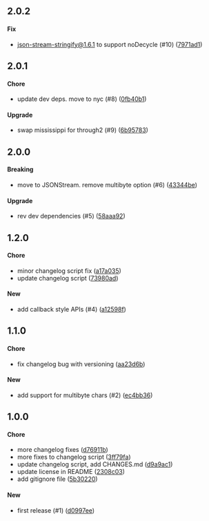 ## 2.0.2

#### Fix

* json-stream-stringify@1.6.1 to support noDecycle (#10) ([7971ad1](https://github.com/DonutEspresso/big-json/commit/7971ad1e02d64e549a030eb1b6de84bd4e8c1232))

## 2.0.1

#### Chore

* update dev deps. move to nyc (#8) ([0fb40b1](https://github.com/DonutEspresso/big-json/commit/0fb40b10e52d10c8fde671a4eafe88119414a329))

#### Upgrade

* swap mississippi for through2 (#9) ([6b95783](https://github.com/DonutEspresso/big-json/commit/6b9578329e285a30538a9c75b90a3e3e6c2e2dd4))

## 2.0.0

#### Breaking

* move to JSONStream. remove multibyte option (#6) ([43344be](https://github.com/DonutEspresso/big-json/commit/43344be1fd0f0adf6864b2e1faeba09ac3ede82d))

#### Upgrade

* rev dev dependencies (#5) ([58aaa92](https://github.com/DonutEspresso/big-json/commit/58aaa927b36c7f9577171293e16befdd18631e1f))

## 1.2.0

#### Chore

* minor changelog script fix ([a17a035](https://github.com/DonutEspresso/big-json/commit/a17a035e62d6d449a7ed69f59758dfa7425063d5))
* update changelog script ([73980ad](https://github.com/DonutEspresso/big-json/commit/73980adb898a8de4fc5a9d4ba5e5aff84420b3c7))

#### New

* add callback style APIs (#4) ([a12598f](https://github.com/DonutEspresso/big-json/commit/a12598fbfc70307427c9b34e3e05ccce59553919))

## 1.1.0

#### Chore

* fix changelog bug with versioning ([aa23d6b](https://github.com/DonutEspresso/big-json/commit/aa23d6b0cc70c4032625bac0bc6b0880cf603f97))

#### New

* add support for multibyte chars (#2) ([ec4bb36](https://github.com/DonutEspresso/big-json/commit/ec4bb3661ecde84c2d214e4b8d24a4f9725d8722))

## 1.0.0

#### Chore

* more changelog fixes ([d76911b](https://github.com/DonutEspresso/big-json/commit/d76911b0a76dc9fd09c0f89427781f96b53fcf7f))
* more fixes to changelog script ([3ff79fa](https://github.com/DonutEspresso/big-json/commit/3ff79fae51892eb71bfddb26e907386cc5d5ce18))
* update changelog script, add CHANGES.md ([d9a9ac1](https://github.com/DonutEspresso/big-json/commit/d9a9ac158b45340d34f6e9acb79f715a39f65801))
* update license in README ([2308c03](https://github.com/DonutEspresso/big-json/commit/2308c033cf46315a3539ed1a2054ab05fd131714))
* add gitignore file ([5b30220](https://github.com/DonutEspresso/big-json/commit/5b302207c69758eb8104ca9f5dc0718abd118930))

#### New

* first release (#1) ([d0997ee](https://github.com/DonutEspresso/big-json/commit/d0997ee20ee11a27e7813269cef15610e5eb9e74))
